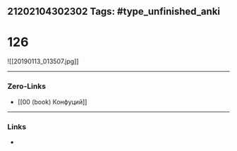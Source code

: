 21202104302302
Tags: #type_unfinished_anki 
---
# 126

![[20190113_013507.jpg]]

---
### Zero-Links
- [[00 (book) Конфуций]]
---
### Links
-